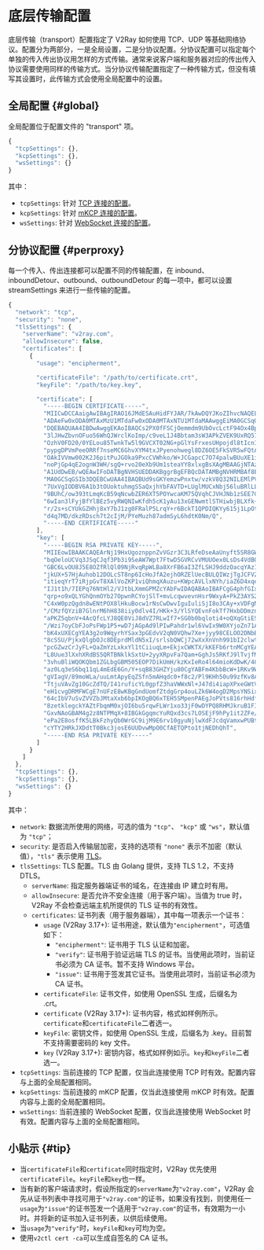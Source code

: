 # 底层传输配置

底层传输（transport）配置指定了 V2Ray 如何使用 TCP、UDP 等基础网络协议。配置分为两部分，一是全局设置，二是分协议配置。分协议配置可以指定每个单独的传入传出协议用怎样的方式传输。通常来说客户端和服务器对应的传出传入协议需要使用同样的传输方式。当分协议传输配置指定了一种传输方式，但没有填写其设置时，此传输方式会使用全局配置中的设置。

## 全局配置 {#global}

全局配置位于配置文件的 "transport" 项。

```javascript
{
  "tcpSettings": {},
  "kcpSettings": {},
  "wsSettings": {}
}
```

其中：

* `tcpSettings`: 针对 [TCP 连接的配置](transport/tcp.md)。
* `kcpSettings`: 针对 [mKCP 连接的配置](transport/mkcp.md)。
* `wsSettings`: 针对 [WebSocket 连接的配置](transport/websocket.md)。

## 分协议配置 {#perproxy}

每一个传入、传出连接都可以配置不同的传输配置，在 inbound、inboundDetour、outbound、outboundDetour 的每一项中，都可以设置 streamSettings 来进行一些传输的配置。

```javascript
{
  "network": "tcp",
  "security": "none",
  "tlsSettings": {
    "serverName": "v2ray.com",
    "allowInsecure": false,
    "certificates": [
      {
        "usage": "encipherment",

        "certificateFile": "/path/to/certificate.crt",
        "keyFile": "/path/to/key.key",

        "certificate": [
          "-----BEGIN CERTIFICATE-----",
          "MIICwDCCAaigAwIBAgIRAO16JMdESAuHidFYJAR/7kAwDQYJKoZIhvcNAQELBQAw",
          "ADAeFw0xODA0MTAxMzU1MTdaFw0xODA0MTAxNTU1MTdaMAAwggEiMA0GCSqGSIb3",
          "DQEBAQUAA4IBDwAwggEKAoIBAQCs2PX0fFSCjOemmdm9UbOvcLctF94Ox4BpSfJ+",
          "3lJHwZbvnOFuo56WhQJWrclKoImp/c9veL1J4Bbtam3sW3APkZVEK9UxRQ57HQuw",
          "OzhV0FD20/0YELou85TwnkTw5l9GVCXT02NG+pGlYsFrxesUHpojdl8tIcn113M5",
          "pypgDPVmPeeORRf7nseMC6GhvXYM4txJPyenohwegl8DZ6OE5FkSVR5wFQtAhbON",
          "OAkIVVmw002K2J6pitPuJGOka9PxcCVWhko/W+JCGapcC7O74palwBUuXE1iH+Jp",
          "noPjGp4qE2ognW3WH/sgQ+rvo20eXb9Um1steaYY8xlxgBsXAgMBAAGjNTAzMA4G",
          "A1UdDwEB/wQEAwIFoDATBgNVHSUEDDAKBggrBgEFBQcDATAMBgNVHRMBAf8EAjAA",
          "MA0GCSqGSIb3DQEBCwUAA4IBAQBUd9sGKYemzwPnxtw/vzkV8Q32NILEMlPVqeJU",
          "7UxVgIODBV6A1b3tOUoktuhmgSSaQxjhYbFAVTD+LUglMUCxNbj56luBRlLLQWo+",
          "9BUhC/ow393tLmqKcB59qNcwbZER6XT5POYwcaKM75QVqhCJVHJNb1zSEE7Co7iO",
          "6wIan3lFyjBfYlBEz5vyRWQNIwKfdh5cK1yAu13xGENwmtlSTHiwbjBLXfk+0A/8",
          "r/2s+sCYUkGZHhj8xY7bJ1zg0FRalP5LrqY+r6BckT1QPDIQKYy615j1LpOtwZe/",
          "d4q7MD/dkzRDsch7t2cIjM/PYeMuzh87admSyL6hdtK0Nm/Q",
          "-----END CERTIFICATE-----"
        ],
        "key": [
          "-----BEGIN RSA PRIVATE KEY-----",
          "MIIEowIBAAKCAQEArNj19HxUgoznppnZvVGzr3C3LRfeDseAaUnyft5SR8GW75zh",
          "bqOeloUCVq3JSqCJqf3Pb3i9SeAW7Wpt7FtwD5GVRCvVMUUOex0LsDs4VdBQ9tP9",
          "GBC6LvOU8J5E8OZfRlQl09NjRvqRpWLBa8XrFB6aI3ZfLSHJ9ddzOacqYAz1Zj3n",
          "jkUX+57HjAuhob12DOLcST8np6IcHoJfA2ejhORZElUecBULQIWzjTgJCFVZsNNN",
          "itieqYrT7iRjpGvT8XAlVoZKP1viQhmqXAuzu+KWpcAVLlxNYh/iaZ6D4xqeKhNq",
          "IJ1t1h/7IEPq76NtHl2/VJtbLXmmGPMZcYAbFwIDAQABAoIBAFCgG4phfGIxK9Uw",
          "qrp+o9xQLYGhQnmOYb27OpwnRCYojSlT+mvLcqwvevnHsr9WxyA+PkZ3AYS2PLue",
          "C4xW0pzQgdn8wENtPOX8lHkuBocw1rNsCwDwvIguIuliSjI8o3CAy+xVDFgNhWap",
          "/CMzfQYziB7GlnrM6hH838iiy0dlv4I/HKk+3/YlSYQEvnFokTf7HxbDDmznkJTM",
          "aPKZ5qbnV+4AcQfcLYJ8QE0ViJ8dVZ7RLwIf7+SG0b0bqloti4+oQXqGtiESUwEW",
          "/Wzi7oyCbFJoPsFWp1P5+wD7jAGpAd9lPIwPahdr1wl6VwIx9W0XYjoZn71AEaw4",
          "bK4xUXECgYEA3g2o9WqyrhYSax3pGEdvV2qN0VQhw7Xe+jyy98CELOO2DNbB9QNJ",
          "8cSSU/PjkxQlgbOJc8DEprdMldN5xI/srlsbQWCj72wXxXnVnh991bI2clwt7oYi",
          "pcGZwzCrJyFL+QaZmYzLxkxYl1tCiiuqLm+EkjxCWKTX/kKEFb6rtnMCgYEAx0WR",
          "L8Uue3lXxhXRdBS5QRTBNklkSxtU+2yyXRpvFa7Qam+GghJs5RKfJ9lTvjfM/PxG",
          "3vhuBliWQOKQbm1ZGLbgGBM505EOP7DikUmH/kzKxIeRo4l64mioKdDwK/4CZtS7",
          "az0Lq3eS6bq11qL4mEdE6Gn/Y+sqB83GHZYju80CgYABFm4KbbBcW+1RKv9WSBtK",
          "gVIagV/89moWLa/uuLmtApyEqZSfn5mAHqdc0+f8c2/Pl9KHh50u99zfKv8AsHfH",
          "TtjuVAvZg10GcZdTQ/I41ruficYL0gpfZ3haVWWxNl+J47di4iapXPxeGWtVA+u8",
          "eH1cvgDRMFWCgE7nUFzE8wKBgGndUomfZtdgGrp4ouLZk6W4ogD2MpsYNSixkXyW",
          "64cIbV7uSvZVVZbJMtaXxb6bpIKOgBQ6xTEH5SMpenPAEgJoPVts816rhHdfwK5Q",
          "8zetklegckYAZtFbqmM0xjOI6bu5rqwFLWr1xo33jF0wDYPQ8RHMJkruB1FIB8V2",
          "GxvNAoGBAM4g2z8NTPMqX+8IBGkGgqmcYuRQxd3cs7LOSEjF9hPy1it2ZFe/yUKq",
          "ePa2E8osffK5LBkFzhyQb0WrGC9ijM9E6rv10gyuNjlwXdFJcdqVamxwPUBtxRJR",
          "cYTY2HRkJXDdtT0Bkc3josE6UUDvwMpO0CfAETQPto1tjNEDhQhT",
          "-----END RSA PRIVATE KEY-----"
        ]
      }
    ]
  },
  "tcpSettings": {},
  "kcpSettings": {},
  "wsSettings": {}
}
```

其中：

* `network`: 数据流所使用的网络，可选的值为 `"tcp"`、 `"kcp"` 或 `"ws"`，默认值为 `"tcp"`；
* `security`: 是否启入传输层加密，支持的选项有 `"none"` 表示不加密（默认值），`"tls"` 表示使用 [TLS](https://en.wikipedia.org/wiki/Transport_Layer_Security)。
* `tlsSettings`: TLS 配置。TLS 由 Golang 提供，支持 TLS 1.2，不支持 DTLS。
  * `serverName`: 指定服务器端证书的域名，在连接由 IP 建立时有用。
  * `allowInsecure`: 是否允许不安全连接（用于客户端）。当值为 true 时，V2Ray 不会检查远端主机所提供的 TLS 证书的有效性。
  * `certificates`: 证书列表（用于服务器端），其中每一项表示一个证书：
    * `usage` (V2Ray 3.17+): 证书用途，默认值为`"encipherment"`，可选值如下：
      * `"encipherment"`: 证书用于 TLS 认证和加密。
      * `"verify"`: 证书用于验证远端 TLS 的证书。当使用此项时，当前证书必须为 CA 证书。暂不支持 Windows 平台。
      * `"issue"`: 证书用于签发其它证书。当使用此项时，当前证书必须为 CA 证书。
    * `certificateFile`: 证书文件，如使用 OpenSSL 生成，后缀名为 .crt。
    * `certificate` (V2Ray 3.17+): 证书内容，格式如样例所示。`certificate`和`certificateFile`二者选一。
    * `keyFile`: 密钥文件，如使用 OpenSSL 生成，后缀名为 .key。目前暂不支持需要密码的 key 文件。
    * `key` (V2Ray 3.17+): 密钥内容，格式如样例如示。`key`和`keyFile`二者选一。
* `tcpSettings`: 当前连接的 TCP 配置，仅当此连接使用 TCP 时有效。配置内容与上面的全局配置相同。
* `kcpSettings`: 当前连接的 mKCP 配置，仅当此连接使用 mKCP 时有效。配置内容与上面的全局配置相同。
* `wsSettings`: 当前连接的 WebSocket 配置，仅当此连接使用 WebSocket 时有效。配置内容与上面的全局配置相同。

## 小贴示 {#tip}

* 当`certificateFile`和`certificate`同时指定时，V2Ray 优先使用`certificateFile`。`keyFile`和`key`也一样。
* 当有新的客户端请求时，假设所指定的`serverName`为`"v2ray.com"`，V2Ray 会先从证书列表中寻找可用于`"v2ray.com"`的证书，如果没有找到，则使用任一`usage`为`"issue"`的证书签发一个适用于`"v2ray.com"`的证书，有效期为一小时。并将新的证书加入证书列表，以供后续使用。
* 当`usage`为`"verify"`时，`keyFile`和`key`可均为空。
* 使用`v2ctl cert -ca`可以生成自签名的 CA 证书。

